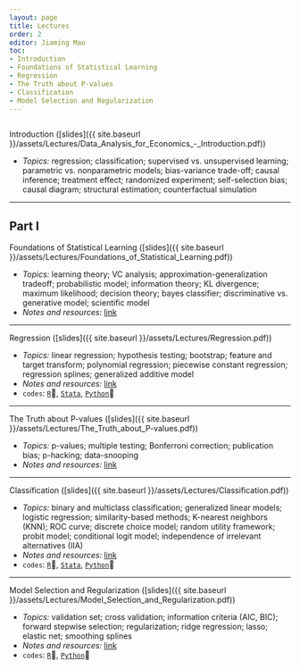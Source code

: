 ```yaml
---
layout: page
title: Lectures
order: 2
editor: Jiaming Mao
toc:
- Introduction
- Foundations of Statistical Learning
- Regression
- The Truth about P-values
- Classification
- Model Selection and Regularization
---
```


<p style="height: 1px"></p>

<a id="introduction" />

Introduction ([slides]({{ site.baseurl }}/assets/Lectures/Data_Analysis_for_Economics_-_Introduction.pdf))
  - *Topics:* regression; classification; supervised vs. unsupervised learning; parametric vs. nonparametric models; bias-variance trade-off; causal inference; treatment effect; randomized experiment; self-selection bias; causal diagram; structural estimation; counterfactual simulation

---

## Part I

<a id="foundations-of-statistical-learning" />

Foundations of Statistical Learning ([slides]({{ site.baseurl }}/assets/Lectures/Foundations_of_Statistical_Learning.pdf))
  - *Topics:* learning theory; VC analysis; approximation-generalization tradeoff; probabilistic model; information theory; KL divergence; maximum likelihood; decision theory; bayes classifier; discriminative vs. generative model; scientific model
  - *Notes and resources:* [link](https://github.com/jiamingmao/data-analysis/blob/master/Materials/Foundations%20of%20Statistical%20Learning/notes%20and%20resources.md)

---

<a id="regression" />

Regression ([slides]({{ site.baseurl }}/assets/Lectures/Regression.pdf))
  - *Topics:* linear regression; hypothesis testing; bootstrap; feature and target transform; polynomial regression; piecewise constant regression; regression splines; generalized additive model
  - *Notes and resources:* [link](https://github.com/jiamingmao/data-analysis/blob/master/Materials/Regression/notes%20and%20resources.md)
  - `codes`: [`R`](https://github.com/jiamingmao/data-analysis/tree/master/codes/Regression/R), [`Stata`](https://github.com/jiamingmao/data-analysis/tree/master/codes/Regression/Stata), [`Python`](https://github.com/jiamingmao/data-analysis/tree/master/codes/Regression/Python)

---

<a id="the-truth-about-p-values" />

The Truth about P-values ([slides]({{ site.baseurl }}/assets/Lectures/The_Truth_about_P-values.pdf))
  - *Topics:* p-values; multiple testing; Bonferroni correction; publication bias; p-hacking; data-snooping
  - *Notes and resources:* [link](https://github.com/jiamingmao/data-analysis/blob/master/Materials/The%20Truth%20about%20P-values/notes%20and%20resources.md)

---

<a id="classification" />

Classification ([slides]({{ site.baseurl }}/assets/Lectures/Classification.pdf))
  - *Topics:* binary and multiclass classification; generalized linear models; logistic regression; similarity-based methods; K-nearest neighbors (KNN); ROC curve; discrete choice model; random utility framework; probit model; conditional logit model; independence of irrelevant alternatives (IIA)
  - *Notes and resources:* [link](https://github.com/jiamingmao/data-analysis/blob/master/Materials/Classification/notes%20and%20resources.md)
  - `codes`: [`R`](https://github.com/jiamingmao/data-analysis/tree/master/codes/Classification/R), [`Stata`](https://github.com/jiamingmao/data-analysis/tree/master/codes/Classification/Stata), [`Python`](https://github.com/jiamingmao/data-analysis/tree/master/codes/Classification/Python)

  ---

  <a id="model-selection-and-regularization" />

  Model Selection and Regularization ([slides]({{ site.baseurl }}/assets/Lectures/Model_Selection_and_Regularization.pdf))
  - *Topics:* validation set; cross validation; information criteria (AIC, BIC); forward stepwise selection; regularization; ridge regression; lasso; elastic net; smoothing splines
  - *Notes and resources:* [link](https://github.com/jiamingmao/data-analysis/blob/master/Materials/Model%20Selection%20and%20Regularization/notes%20and%20resources.md)
  - `codes`: [`R`](https://github.com/jiamingmao/data-analysis/tree/master/codes/Model%20Selection%20and%20Regularization/R), [`Python`](https://github.com/jiamingmao/data-analysis/tree/master/codes/Model%20Selection%20and%20Regularization/Python)

